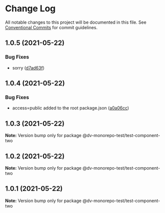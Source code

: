 # Change Log

All notable changes to this project will be documented in this file.
See [Conventional Commits](https://conventionalcommits.org) for commit guidelines.

## 1.0.5 (2021-05-22)


### Bug Fixes

* sorry ([d7ad63f](https://github.com/DonVadimon/dv-monorepo-test/commit/d7ad63f6da167724119728c36c5a42605e015c76))





## 1.0.4 (2021-05-22)


### Bug Fixes

* access=public added to the root package.json ([a0a06cc](https://github.com/DonVadimon/dv-monorepo-test/commit/a0a06cc43839bc1dbffc2de946362631c50a9994))





## 1.0.3 (2021-05-22)

**Note:** Version bump only for package @dv-monorepo-test/test-component-two





## 1.0.2 (2021-05-22)

**Note:** Version bump only for package @dv-monorepo-test/test-component-two





## 1.0.1 (2021-05-22)

**Note:** Version bump only for package @dv-monorepo-test/test-component-two

